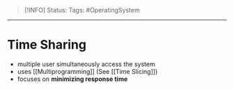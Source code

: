 > [!INFO]
> Status:
> Tags: #OperatingSystem 

----
# Time Sharing
- multiple user simultaneously access the system
- uses [[Multiprogramming]] (See [[Time Slicing]])
- focuses on **minimizing response time**
